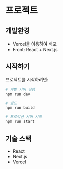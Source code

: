 # 프로젝트

## 개발환경
- Vercel을 이용하여 배포
- Front: React + Next.js

## 시작하기

프로젝트를 시작하려면:

```bash
# 개발 서버 실행
npm run dev

# 빌드
npm run build

# 프로덕션 서버 시작
npm run start
```

## 기술 스택
- React
- Next.js
- Vercel